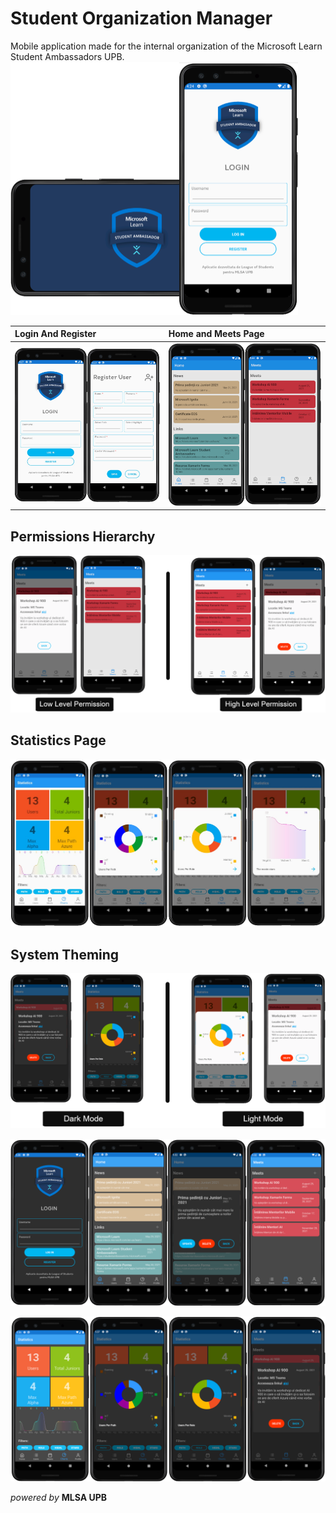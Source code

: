 # Student Organization Manager

Mobile application made for the internal organization of the Microsoft Learn Student Ambassadors UPB.
<img src="https://github.com/CristiSandu/Student-Organisation-Manager/blob/description_readme/ImagesRm/11.png" width="460" height="405">

| Login And Register                                                                                       | Home and Meets Page                                                                                      |
| :------------------------------------------------------------------------------------------------------- | :------------------------------------------------------------------------------------------------------- |
| ![](https://github.com/CristiSandu/Student-Organisation-Manager/blob/description_readme/ImagesRm/14.jpg) | ![](https://github.com/CristiSandu/Student-Organisation-Manager/blob/description_readme/ImagesRm/18.png) |

## Permissions Hierarchy

![](https://github.com/CristiSandu/Student-Organisation-Manager/blob/description_readme/ImagesRm/3.png)

## Statistics Page

![](https://github.com/CristiSandu/Student-Organisation-Manager/blob/description_readme/ImagesRm/13.jpg)

## System Theming

![](https://github.com/CristiSandu/Student-Organisation-Manager/blob/description_readme/ImagesRm/9.png)

![](https://github.com/CristiSandu/Student-Organisation-Manager/blob/description_readme/ImagesRm/16.png)

![](https://github.com/CristiSandu/Student-Organisation-Manager/blob/description_readme/ImagesRm/17.png)

_powered by_ **MLSA UPB**
